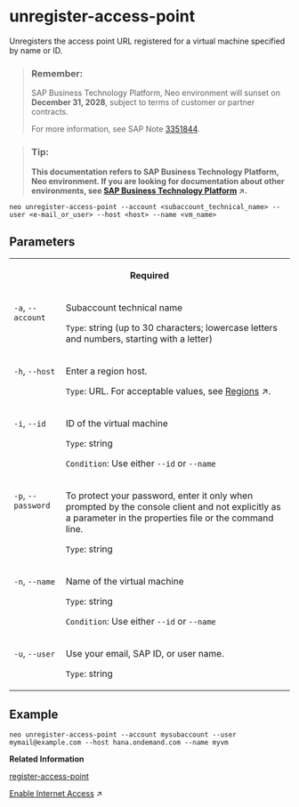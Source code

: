 <!-- loio462a3d2ed57a487b954f1a05305e4eb2 -->

# unregister-access-point

Unregisters the access point URL registered for a virtual machine specified by name or ID.



> ### Remember:  
> SAP Business Technology Platform, Neo environment will sunset on **December 31, 2028**, subject to terms of customer or partner contracts.
> 
> For more information, see SAP Note [3351844](https://launchpad.support.sap.com/#/notes/3351844).

> ### Tip:  
> **This documentation refers to SAP Business Technology Platform, Neo environment. If you are looking for documentation about other environments, see [SAP Business Technology Platform](https://help.sap.com/viewer/65de2977205c403bbc107264b8eccf4b/Cloud/en-US/6a2c1ab5a31b4ed9a2ce17a5329e1dd8.html "SAP Business Technology Platform (SAP BTP) is an integrated offering comprised of four technology portfolios: database and data management, application development and integration, analytics, and intelligent technologies. The platform offers users the ability to turn data into business value, compose end-to-end business processes, and build and extend SAP applications quickly.") :arrow_upper_right:.**



```
neo unregister-access-point --account <subaccount_technical_name> --user <e-mail_or_user> --host <host> --name <vm_name>
```



## Parameters




<table>
<tr>
<th valign="top" colspan="2">

Required



</th>
</tr>
<tr>
<td valign="top">

`-a`, `--account`



</td>
<td valign="top">

Subaccount technical name

`Type`: string \(up to 30 characters; lowercase letters and numbers, starting with a letter\)



</td>
</tr>
<tr>
<td valign="top">

`-h`, `--host`



</td>
<td valign="top">

Enter a region host.

`Type`: URL. For acceptable values, see [Regions](https://help.sap.com/viewer/65de2977205c403bbc107264b8eccf4b/Cloud/en-US/350356d1dc314d3199dca15bd2ab9b0e.html "You can deploy applications in different regions. Each region represents a geographical location (for example, Europe, US East) where applications, data, or services are hosted.") :arrow_upper_right:.



</td>
</tr>
<tr>
<td valign="top">

`-i`, `--id` 



</td>
<td valign="top">

ID of the virtual machine

`Type`: string

`Condition`: Use either `--id` or `--name`



</td>
</tr>
<tr>
<td valign="top">

`-p`, `--password`



</td>
<td valign="top">

To protect your password, enter it only when prompted by the console client and not explicitly as a parameter in the properties file or the command line.

`Type`: string



</td>
</tr>
<tr>
<td valign="top">

`-n`, `--name` 



</td>
<td valign="top">

Name of the virtual machine

`Type`: string

`Condition`: Use either `--id` or `--name`



</td>
</tr>
<tr>
<td valign="top">

`-u`, `--user`



</td>
<td valign="top">

Use your email, SAP ID, or user name.

`Type`: string



</td>
</tr>
</table>



## Example

```
neo unregister-access-point --account mysubaccount --user mymail@example.com --host hana.ondemand.com --name myvm
```

**Related Information**  


[register-access-point](register-access-point-125cba5.md "Registers an access point URL for a virtual machine specified by name or ID.")

[Enable Internet Access](https://help.sap.com/viewer/c746ff81651e4b8fb6efc11146091016/Cloud/en-US/acf74847c5f846d0b4512cba64c18353.html "You can make your software running on a virtual machine accessible from the Internet if your scenario requires it.") :arrow_upper_right:

